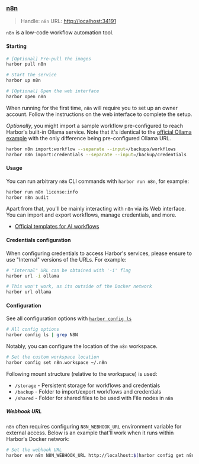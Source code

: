 ### [n8n](https://n8n.io/)

> Handle: `n8n`
> URL: [http://localhost:34191](http://localhost:34191)

`n8n` is a low-code workflow automation tool.

#### Starting

```bash
# [Optional] Pre-pull the images
harbor pull n8n

# Start the service
harbor up n8n

# [Optional] Open the web interface
harbor open n8n
```

When running for the first time, `n8n` will require you to set up an owner account. Follow the instructions on the web interface to complete the setup.

_Optionally_, you might import a sample workflow pre-configured to reach Harbor's built-in Ollama service. Note that it's identical to the [official Ollama example](https://n8n.io/workflows/2384-chat-with-local-llms-using-n8n-and-ollama/) with the only difference being pre-configured Ollama URL.

```bash
harbor n8n import:workflow --separate --input=/backups/workflows
harbor n8n import:credentials --separate --input=/backup/credentials
```

#### Usage

You can run arbitrary `n8n` CLI commands with `harbor run n8n`, for example:

```bash
harbor run n8n license:info
harbor n8n audit
```

Apart from that, you'll be mainly interacting with `n8n` via its Web interface. You can import and export workflows, manage credentials, and more.

- [Official templates for AI workflows](https://n8n.io/workflows/categories/ai/)

#### Credentials configuration

When configuring credentials to access Harbor's services, please ensure to use "Internal" versions of the URLs. For example:
```bash
# "Internal" URL can be obtained with '-i' flag
harbor url -i ollama

# This won't work, as its outside of the Docker network
harbor url ollama
```

#### Configuration

See all configuration options with [`harbor config ls`](./3.-Harbor-CLI-Reference#harbor-config-list)

```bash
# All config options
harbor config ls | grep N8N
```

Notably, you can configure the location of the `n8n` workspace.

```bash
# Set the custom workspace location
harbor config set n8n.workspace ~/.n8n
```

Following mount structure (relative to the workspace) is used:
- `/storage` - Persistent storage for workflows and credentials
- `/backup` - Folder to import/export workflows and credentials
- `/shared` - Folder for shared files to be used with File nodes in `n8n`

##### Webhook URL

`n8n` often requires configuring `N8N_WEBHOOK_URL` environment variable for external access. Below is an example that'll work when it runs within Harbor's Docker network:

```bash
# Set the webhook URL
harbor env n8n N8N_WEBHOOK_URL http://localhost:$(harbor config get n8n.host.port)
```